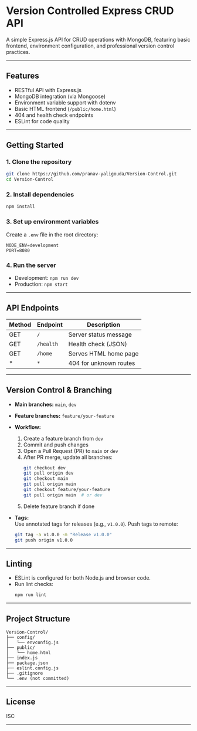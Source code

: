 # Version Controlled Express CRUD API

A simple Express.js API for CRUD operations with MongoDB, featuring basic frontend, environment configuration, and professional version control practices.

---

## Features

- RESTful API with Express.js
- MongoDB integration (via Mongoose)
- Environment variable support with dotenv
- Basic HTML frontend (`/public/home.html`)
- 404 and health check endpoints
- ESLint for code quality

---

## Getting Started

### 1. Clone the repository
```bash
git clone https://github.com/pranav-yaligouda/Version-Control.git
cd Version-Control
```

### 2. Install dependencies
```bash
npm install
```

### 3. Set up environment variables
Create a `.env` file in the root directory:
```
NODE_ENV=development
PORT=8080
```

### 4. Run the server
- Development: `npm run dev`
- Production: `npm start`

---

## API Endpoints

| Method | Endpoint    | Description                |
|--------|------------|----------------------------|
| GET    | `/`        | Server status message      |
| GET    | `/health`  | Health check (JSON)        |
| GET    | `/home`    | Serves HTML home page      |
| *      | `*`        | 404 for unknown routes     |

---

## Version Control & Branching

- **Main branches:** `main`, `dev`
- **Feature branches:** `feature/your-feature`
- **Workflow:**
	1. Create a feature branch from `dev`
	2. Commit and push changes
	3. Open a Pull Request (PR) to `main` or `dev`
	4. After PR merge, update all branches:
		 ```bash
		 git checkout dev
		 git pull origin dev
		 git checkout main
		 git pull origin main
		 git checkout feature/your-feature
		 git pull origin main  # or dev
		 ```
	5. Delete feature branch if done

- **Tags:**  
	Use annotated tags for releases (e.g., `v1.0.0`). Push tags to remote:
	```bash
	git tag -a v1.0.0 -m "Release v1.0.0"
	git push origin v1.0.0
	```

---

## Linting

- ESLint is configured for both Node.js and browser code.
- Run lint checks:
	```bash
	npm run lint
	```

---

## Project Structure

```
Version-Control/
├── config/
│   └── envconfig.js
├── public/
│   └── home.html
├── index.js
├── package.json
├── eslint.config.js
├── .gitignore
└── .env (not committed)
```

---

## License

ISC

---
